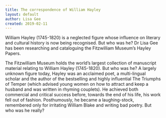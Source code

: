 ```yaml
---
title: The correspondence of William Hayley
layout: default
author: Lisa Gee
created: 2019-02-11
---
```

William Hayley (1745-1820) is a neglected figure whose influence on literary and cultural history is now being recognised. But who was he? Dr Lisa Gee has been researching and cataloguing the Fitzwilliam Museum’s Hayley Papers.

The Fitzwilliam Museum holds the world’s largest collection of manuscript material relating to William Hayley (1745-1820). But who was he? A largely unknown figure today, Hayley was an acclaimed poet, a multi-lingual scholar and the author of the bestselling and highly influential
The Triumphs of Temper (which advised young women on how to attract and keep a husband and was written in rhyming couplets). He achieved both commercial and critical success before, towards the end of his life, his work fell out of fashion. Posthumously, he became a laughing-stock, remembered only for irritating William Blake and writing bad poetry. But who was he really?
